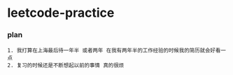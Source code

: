 # leetcode-practice

### plan
    1. 我打算在上海最后待一年半 或者两年 在我有两年半的工作经验的时候我的简历就会好看一点
    2. 复习的时候还是不断想起以前的事情 真的很烦